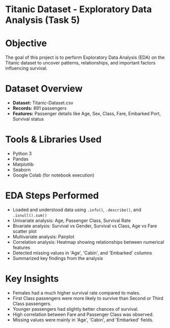 # Titanic Dataset - Exploratory Data Analysis (Task 5)

# Objective
The goal of this project is to perform Exploratory Data Analysis (EDA) on the Titanic dataset to uncover patterns, relationships, and important factors influencing survival.

# Dataset Overview
- **Dataset:** Titanic-Dataset.csv
- **Records:** 891 passengers
- **Features:** Passenger details like Age, Sex, Class, Fare, Embarked Port, Survival status

# Tools & Libraries Used
- Python 3
- Pandas
- Matplotlib
- Seaborn
- Google Colab (for notebook execution)

# EDA Steps Performed
- Loaded and understood data using `.info()`, `.describe()`, and `.isnull().sum()`
- Univariate analysis: Age, Passenger Class, Survival Rate
- Bivariate analysis: Survival vs Gender, Survival vs Class, Age vs Fare scatter plot
- Multivariate analysis: Pairplot
- Correlation analysis: Heatmap showing relationships between numerical features
- Detected missing values in 'Age', 'Cabin', and 'Embarked' columns
- Summarized key findings from the analysis

# Key Insights
- Females had a much higher survival rate compared to males.
- First Class passengers were more likely to survive than Second or Third Class passengers.
- Younger passengers had slightly better chances of survival.
- High correlation between Fare and Passenger Class was observed.
- Missing values were mainly in 'Age', 'Cabin', and 'Embarked' fields.



